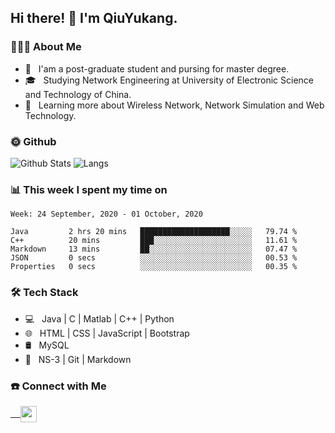 <h2> Hi there! 👋 I'm QiuYukang.</h2>

<h3> 👨🏻‍💻 About Me </h3>

- 💼 &nbsp; I'am a post-graduate student and pursing for master degree.
- 🎓 &nbsp; Studying Network Engineering at University of Electronic Science and Technology of China.
- 🌱 &nbsp; Learning more about Wireless Network, Network Simulation and Web Technology.

<h3> 🌞 Github</h3>

![Github Stats](https://github-readme-stats-beta-lovat.vercel.app/api?username=QiuYukang&count_private=true&show_icons=true&hide=stars)
![Langs](https://github-readme-stats-beta-lovat.vercel.app/api/top-langs/?username=QiuYukang&count_private=true&layout=compact)

<h3> 📊 This week I spent my time on</h3>

<!--START_SECTION:waka-->
```text
Week: 24 September, 2020 - 01 October, 2020

Java         2 hrs 20 mins   ████████████████████░░░░░   79.74 % 
C++          20 mins         ███░░░░░░░░░░░░░░░░░░░░░░   11.61 % 
Markdown     13 mins         ██░░░░░░░░░░░░░░░░░░░░░░░   07.47 % 
JSON         0 secs          ░░░░░░░░░░░░░░░░░░░░░░░░░   00.53 % 
Properties   0 secs          ░░░░░░░░░░░░░░░░░░░░░░░░░   00.35 % 
```
<!--END_SECTION:waka-->

<h3>🛠 Tech Stack</h3>

- 💻 &nbsp; Java | C | Matlab | C++ | Python
- 🌐 &nbsp; HTML | CSS | JavaScript | Bootstrap
- 🛢  &nbsp; MySQL
- 🔧 &nbsp; NS-3 | Git | Markdown

<h3> ☎️ Connect with Me </h3>

<a href="mailto:b612n@qq.com">
   &nbsp;  &nbsp;
  <img align="center" width="26px" src="https://github.com/TheDudeThatCode/TheDudeThatCode/blob/master/Assets/Gmail.svg" />
</a>
